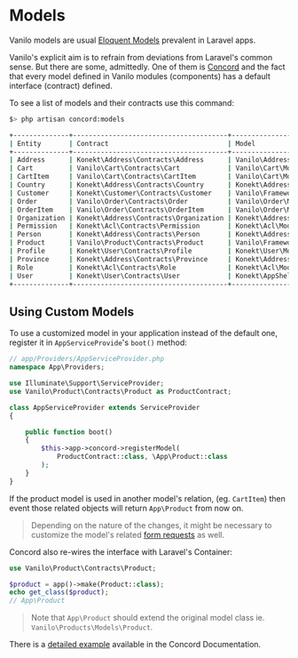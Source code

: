 # Models

Vanilo models are usual
[Eloquent Models](https://laravel.com/docs/5.5/eloquent) prevalent in
Laravel apps.

Vanilo's explicit aim is to refrain from deviations from Laravel's
common sense. But there are some, admittedly. One of them is
[Concord](concord.md) and the fact that every model defined in Vanilo
modules (components) has a default interface (contract) defined.

To see a list of models and their contracts use this command:

```bash
$> php artisan concord:models

+--------------+---------------------------------------+------------------------------------+
| Entity       | Contract                              | Model                              |
+--------------+---------------------------------------+------------------------------------+
| Address      | Konekt\Address\Contracts\Address      | Vanilo\Address\Models\Address      |
| Cart         | Vanilo\Cart\Contracts\Cart            | Vanilo\Cart\Models\Cart            |
| CartItem     | Vanilo\Cart\Contracts\CartItem        | Vanilo\Cart\Models\CartItem        |
| Country      | Konekt\Address\Contracts\Country      | Konekt\Address\Models\Country      |
| Customer     | Konekt\Customer\Contracts\Customer    | Vanilo\Framework\Models\Customer   |
| Order        | Vanilo\Order\Contracts\Order          | Vanilo\Order\Models\Order          |
| OrderItem    | Vanilo\Order\Contracts\OrderItem      | Vanilo\Order\Models\OrderItem      |
| Organization | Konekt\Address\Contracts\Organization | Konekt\Address\Models\Organization |
| Permission   | Konekt\Acl\Contracts\Permission       | Konekt\Acl\Models\Permission       |
| Person       | Konekt\Address\Contracts\Person       | Konekt\Address\Models\Person       |
| Product      | Vanilo\Product\Contracts\Product      | Vanilo\Framework\Models\Product    |
| Profile      | Konekt\User\Contracts\Profile         | Konekt\User\Models\Profile         |
| Province     | Konekt\Address\Contracts\Province     | Konekt\Address\Models\Province     |
| Role         | Konekt\Acl\Contracts\Role             | Konekt\Acl\Models\Role             |
| User         | Konekt\User\Contracts\User            | Konekt\AppShell\Models\User        |
+--------------+---------------------------------------+------------------------------------+
```

## Using Custom Models

To use a customized model in your application instead of the default one,
register it in `AppServiceProvide`'s `boot()` method:

```php
// app/Providers/AppServiceProvider.php
namespace App\Providers;

use Illuminate\Support\ServiceProvider;
use Vanilo\Product\Contracts\Product as ProductContract;

class AppServiceProvider extends ServiceProvider
{

    public function boot()
    {
        $this->app->concord->registerModel(
            ProductContract::class, \App\Product::class
        );
    }
}
```

If the product model is used in another model's relation, (eg.
`CartItem`) then event those related objects will return `App\Product`
from now on.

> Depending on the nature of the changes, it might be necessary to
> customize the model's related [form requests](form-requests.md) as well.

Concord also re-wires the interface with Laravel's Container:

```php
use Vanilo\Product\Contracts\Product;

$product = app()->make(Product::class);
echo get_class($product);
// App\Product
```

> Note that `App\Product` should extend the original model class ie. `Vanilo\Products\Models\Product`.

There is a
[detailed example](https://artkonekt.github.io/concord/#/models?id=detailed-example)
available in the Concord Documentation.
